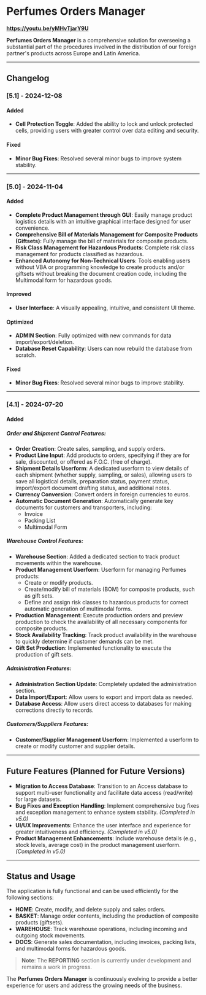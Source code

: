# Perfumes Orders Manager

**https://youtu.be/yMHvTjarY9U**

**Perfumes Orders Manager** is a comprehensive solution for overseeing a substantial part of the procedures involved in the distribution of our foreign partner's products across Europe and Latin America.

---

## Changelog

### [5.1] - 2024-12-08
#### Added
- **Cell Protection Toggle**: Added the ability to lock and unlock protected cells, providing users with greater control over data editing and security.

#### Fixed
- **Minor Bug Fixes**: Resolved several minor bugs to improve system stability.

---

### [5.0] - 2024-11-04
#### Added
- **Complete Product Management through GUI**: Easily manage product logistics details with an intuitive graphical interface designed for user convenience.
- **Comprehensive Bill of Materials Management for Composite Products (Giftsets)**: Fully manage the bill of materials for composite products.
- **Risk Class Management for Hazardous Products**: Complete risk class management for products classified as hazardous.
- **Enhanced Autonomy for Non-Technical Users**: Tools enabling users without VBA or programming knowledge to create products and/or giftsets without breaking the document creation code, including the Multimodal form for hazardous goods.

#### Improved
- **User Interface**: A visually appealing, intuitive, and consistent UI theme.

#### Optimized
- **ADMIN Section**: Fully optimized with new commands for data import/export/deletion.
- **Database Reset Capability**: Users can now rebuild the database from scratch.

#### Fixed
- **Minor Bug Fixes**: Resolved several minor bugs to improve stability.

---

### [4.1] - 2024-07-20
#### Added
##### Order and Shipment Control Features:
- **Order Creation**: Create sales, sampling, and supply orders.
- **Product Line Input**: Add products to orders, specifying if they are for sale, discounted, or offered as F.O.C. (free of charge).
- **Shipment Details Userform**: A dedicated userform to view details of each shipment (whether supply, sampling, or sales), allowing users to save all logistical details, preparation status, payment status, import/export document drafting status, and additional notes.
- **Currency Conversion**: Convert orders in foreign currencies to euros.
- **Automatic Document Generation**: Automatically generate key documents for customers and transporters, including:
  - Invoice
  - Packing List
  - Multimodal Form

##### Warehouse Control Features:
- **Warehouse Section**: Added a dedicated section to track product movements within the warehouse.
- **Product Management Userform**: Userform for managing Perfumes products:
  - Create or modify products.
  - Create/modify bill of materials (BOM) for composite products, such as gift sets.
  - Define and assign risk classes to hazardous products for correct automatic generation of multimodal forms.
- **Production Management**: Execute production orders and preview production to check the availability of all necessary components for composite products.
- **Stock Availability Tracking**: Track product availability in the warehouse to quickly determine if customer demands can be met.
- **Gift Set Production**: Implemented functionality to execute the production of gift sets.

##### Administration Features:
- **Administration Section Update**: Completely updated the administration section.
- **Data Import/Export**: Allow users to export and import data as needed.
- **Database Access**: Allow users direct access to databases for making corrections directly to records.

##### Customers/Suppliers Features:
- **Customer/Supplier Management Userform**: Implemented a userform to create or modify customer and supplier details.

---

## Future Features (Planned for Future Versions)
- **Migration to Access Database**: Transition to an Access database to support multi-user functionality and facilitate data access (read/write) for large datasets.
- **Bug Fixes and Exception Handling**: Implement comprehensive bug fixes and exception management to enhance system stability. *(Completed in v5.0)*
- **UI/UX Improvements**: Enhance the user interface and experience for greater intuitiveness and efficiency. *(Completed in v5.0)*
- **Product Management Enhancements**: Include warehouse details (e.g., stock levels, average cost) in the product management userform. *(Completed in v5.0)*

---

## Status and Usage

The application is fully functional and can be used efficiently for the following sections:

- **HOME**: Create, modify, and delete supply and sales orders.
- **BASKET**: Manage order contents, including the production of composite products (giftsets).
- **WAREHOUSE**: Track warehouse operations, including incoming and outgoing stock movements.
- **DOCS**: Generate sales documentation, including invoices, packing lists, and multimodal forms for hazardous goods.

> **Note**: The **REPORTING** section is currently under development and remains a work in progress.


The **Perfumes Orders Manager** is continuously evolving to provide a better experience for users and address the growing needs of the business.
